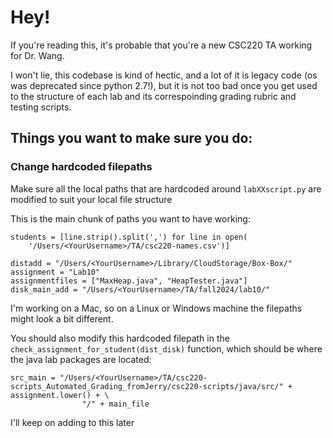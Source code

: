 # Hey!

If you're reading this, it's probable that you're a new CSC220 TA working for Dr. Wang. 

I won't lie, this codebase is kind of hectic, and a lot of it is legacy code (os was deprecated since python 2.7!), but it is not too bad once you get used to the structure of each lab and its correspoinding grading rubric and testing scripts. 

## Things you want to make sure you do: 

### Change hardcoded filepaths 

Make sure all the local paths that are hardcoded around `labXXscript.py` are modified to suit your local file structure

This is the main chunk of paths you want to have working:

```python3
students = [line.strip().split(',') for line in open(
    '/Users/<YourUsername>/TA/csc220-names.csv')]

distadd = "/Users/<YourUsername>/Library/CloudStorage/Box-Box/"
assignment = "Lab10"
assignmentfiles = ["MaxHeap.java", "HeapTester.java"]
disk_main_add = "/Users/<YourUsername>/TA/fall2024/lab10/"
```
I'm working on a Mac, so on a Linux or Windows machine the filepaths might look a bit different. 

You should also modify this hardcoded filepath in the `check_assignment_for_student(dist_disk)` function, which should be where the java lab packages are located: 

```python3
src_main = "/Users/<YourUsername>/TA/csc220-scripts_Automated_Grading_fromJerry/csc220-scripts/java/src/" + assignment.lower() + \
                "/" + main_file
```

I'll keep on adding to this later



